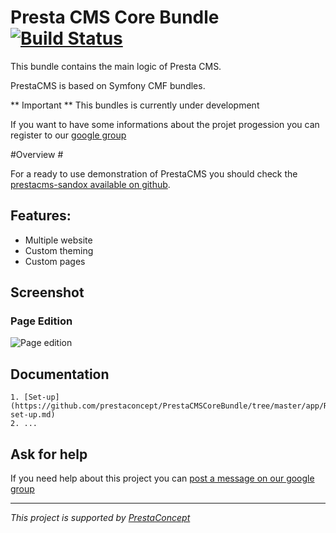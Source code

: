 Presta CMS Core Bundle[![Build Status](https://secure.travis-ci.org/prestaconcept/prestacms-sandbox.png?branch=master)](http://travis-ci.org/prestaconcept/prestacmscore)
=============

This bundle contains the main logic of Presta CMS.

PrestaCMS is based on Symfony CMF bundles.

** Important ** This bundles is currently under development

If you want to have some informations about the projet progession you can register to our [google group](https://groups.google.com/forum/?hl=fr&fromgroups#!forum/prestacms-devs)


#Overview #

For a ready to use demonstration of PrestaCMS you should check the [prestacms-sandox available on github](https://github.com/prestaconcept/prestacms-sandbox).

## Features: ##

* Multiple website
* Custom theming
* Custom pages

## Screenshot ##

### Page Edition ###

![Page edition](https://raw.github.com/prestaconcept/PrestaCMSCoreBundle/master/app/Resources/docs/assets/backend-page-edit.png)

## Documentation ##

    1. [Set-up](https://github.com/prestaconcept/PrestaCMSCoreBundle/tree/master/app/Resources/docs/1-set-up.md)
    2. ...


## Ask for help ##

If you need help about this project you can [post a message on our google group](https://groups.google.com/forum/?hl=fr&fromgroups#!forum/prestacms-devs)



---

*This project is supported by [PrestaConcept](http://www.prestaconcept.net)*



